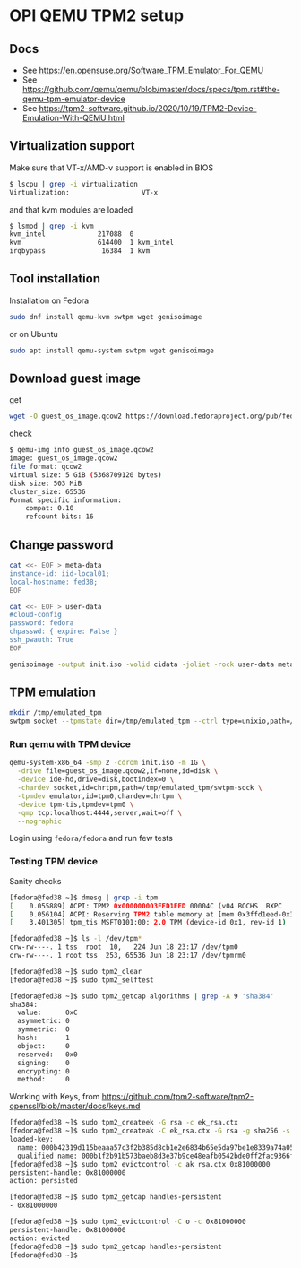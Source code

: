 
# OPI QEMU TPM2 setup

## Docs

- See <https://en.opensuse.org/Software_TPM_Emulator_For_QEMU>
- See <https://github.com/qemu/qemu/blob/master/docs/specs/tpm.rst#the-qemu-tpm-emulator-device>
- See <https://tpm2-software.github.io/2020/10/19/TPM2-Device-Emulation-With-QEMU.html>

## Virtualization support

Make sure that VT-x/AMD-v support is enabled in BIOS

```bash
$ lscpu | grep -i virtualization
Virtualization:                  VT-x
```

and that kvm modules are loaded

```bash
$ lsmod | grep -i kvm
kvm_intel             217088  0
kvm                   614400  1 kvm_intel
irqbypass              16384  1 kvm
```

## Tool installation

Installation on Fedora

```bash
sudo dnf install qemu-kvm swtpm wget genisoimage
```

or on Ubuntu

```bash
sudo apt install qemu-system swtpm wget genisoimage
```

## Download guest image

get

```bash
wget -O guest_os_image.qcow2 https://download.fedoraproject.org/pub/fedora/linux/releases/38/Cloud/x86_64/images/Fedora-Cloud-Base-38-1.6.x86_64.qcow2
```

check

```bash
$ qemu-img info guest_os_image.qcow2
image: guest_os_image.qcow2
file format: qcow2
virtual size: 5 GiB (5368709120 bytes)
disk size: 503 MiB
cluster_size: 65536
Format specific information:
    compat: 0.10
    refcount bits: 16
```

## Change password

```bash
cat <<- EOF > meta-data
instance-id: iid-local01;
local-hostname: fed38;
EOF

cat <<- EOF > user-data
#cloud-config
password: fedora
chpasswd: { expire: False }
ssh_pwauth: True
EOF

genisoimage -output init.iso -volid cidata -joliet -rock user-data meta-data
```

## TPM emulation

```bash
mkdir /tmp/emulated_tpm
swtpm socket --tpmstate dir=/tmp/emulated_tpm --ctrl type=unixio,path=/tmp/emulated_tpm/swtpm-sock --log level=20 --tpm2
```

### Run qemu with TPM device

```bash
qemu-system-x86_64 -smp 2 -cdrom init.iso -m 1G \
  -drive file=guest_os_image.qcow2,if=none,id=disk \
  -device ide-hd,drive=disk,bootindex=0 \
  -chardev socket,id=chrtpm,path=/tmp/emulated_tpm/swtpm-sock \
  -tpmdev emulator,id=tpm0,chardev=chrtpm \
  -device tpm-tis,tpmdev=tpm0 \
  -qmp tcp:localhost:4444,server,wait=off \
  --nographic
```

Login using `fedora/fedora` and run few tests

### Testing TPM device

Sanity checks

```bash
[fedora@fed38 ~]$ dmesg | grep -i tpm
[    0.055889] ACPI: TPM2 0x000000003FFD1EED 00004C (v04 BOCHS  BXPC     00000001 BXPC 00000001)
[    0.056104] ACPI: Reserving TPM2 table memory at [mem 0x3ffd1eed-0x3ffd1f38]
[    3.401305] tpm_tis MSFT0101:00: 2.0 TPM (device-id 0x1, rev-id 1)

[fedora@fed38 ~]$ ls -l /dev/tpm*
crw-rw----. 1 tss  root  10,   224 Jun 18 23:17 /dev/tpm0
crw-rw----. 1 root tss  253, 65536 Jun 18 23:17 /dev/tpmrm0

[fedora@fed38 ~]$ sudo tpm2_clear
[fedora@fed38 ~]$ sudo tpm2_selftest

[fedora@fed38 ~]$ sudo tpm2_getcap algorithms | grep -A 9 'sha384'
sha384:
  value:      0xC
  asymmetric: 0
  symmetric:  0
  hash:       1
  object:     0
  reserved:   0x0
  signing:    0
  encrypting: 0
  method:     0
```

Working with Keys, from <https://github.com/tpm2-software/tpm2-openssl/blob/master/docs/keys.md>

```bash
[fedora@fed38 ~]$ sudo tpm2_createek -G rsa -c ek_rsa.ctx
[fedora@fed38 ~]$ sudo tpm2_createak -C ek_rsa.ctx -G rsa -g sha256 -s rsassa -c ak_rsa.ctx
loaded-key:
  name: 000b42319d115beaaa57c3f2b385d8cb1e2e6834b65e5da97be1e8339a74a053d7ff
  qualified name: 000b1f2b91b573baeb8d3e37b9ce48eafb0542bde0ff2fac9366f31bf178680440e6
[fedora@fed38 ~]$ sudo tpm2_evictcontrol -c ak_rsa.ctx 0x81000000
persistent-handle: 0x81000000
action: persisted

[fedora@fed38 ~]$ sudo tpm2_getcap handles-persistent
- 0x81000000

[fedora@fed38 ~]$ sudo tpm2_evictcontrol -C o -c 0x81000000
persistent-handle: 0x81000000
action: evicted
[fedora@fed38 ~]$ sudo tpm2_getcap handles-persistent
[fedora@fed38 ~]$

```
